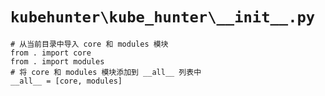 # `kubehunter\kube_hunter\__init__.py`

```
# 从当前目录中导入 core 和 modules 模块
from . import core
from . import modules
# 将 core 和 modules 模块添加到 __all__ 列表中
__all__ = [core, modules]
```